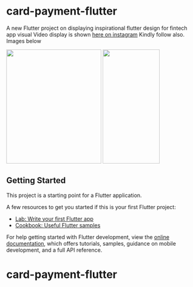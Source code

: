 # card-payment-flutter

A new Flutter project on displaying inspirational flutter design for 
fintech app visual
Video display is shown <a href="https://www.instagram.com/reel/C5oe94vL_Xn/">here on instagram</a>
Kindly follow also.
Images below

<img src="https://github.com/flochristos/card-payment-flutter/assets/16188768/0b5c6dee-182f-4287-98fc-03898db289b2" width="250" height="300">
<img src="https://github.com/flochristos/card-payment-flutter/assets/16188768/c2be2f90-3806-49bf-902e-2d2bef18df84" width="150" height="300">



## Getting Started

This project is a starting point for a Flutter application.

A few resources to get you started if this is your first Flutter project:

- [Lab: Write your first Flutter app](https://docs.flutter.dev/get-started/codelab)
- [Cookbook: Useful Flutter samples](https://docs.flutter.dev/cookbook)

For help getting started with Flutter development, view the
[online documentation](https://docs.flutter.dev/), which offers tutorials,
samples, guidance on mobile development, and a full API reference.
# card-payment-flutter
